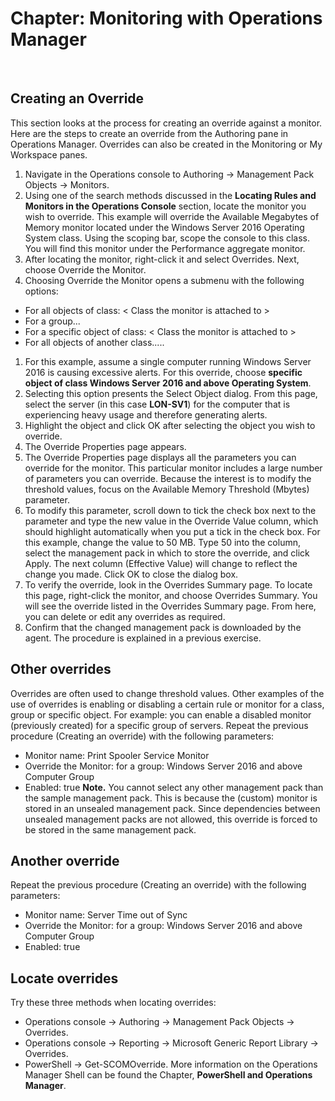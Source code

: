 # Chapter: Monitoring with Operations Manager 
 
## Creating an Override
This section looks at the process for creating an override against a monitor. Here are the steps to create an override from the Authoring pane in Operations Manager. Overrides can also be created in the Monitoring or My Workspace panes.

1. Navigate in the Operations console to Authoring -> Management Pack Objects -> Monitors.
1. Using one of the search methods discussed in the **Locating Rules and Monitors in the Operations Console** section, locate the monitor you wish to override. This example will override the Available Megabytes of Memory monitor located under the Windows Server 2016 Operating System class. Using the scoping bar, scope the console to this class. You will find this monitor under the Performance aggregate monitor.
1. After locating the monitor, right-click it and select Overrides. Next, choose Override the Monitor. 
1. Choosing Override the Monitor opens a submenu with the following options:
  - For all objects of class: < Class the monitor is attached to >
  - For a group...
  - For a specific object of class: < Class the monitor is attached to >
  - For all objects of another class.....
1. For this example, assume a single computer running Windows Server 2016 is causing excessive alerts. For this override, choose **specific object of class Windows Server 2016 and above Operating System**.
1. Selecting this option presents the Select Object dialog. From this page, select the server (in this case **LON-SV1**) for the computer that is experiencing heavy usage and therefore generating alerts.
1. Highlight the object and click OK after selecting the object you wish to override.
1. The Override Properties page appears.
1. The Override Properties page displays all the parameters you can override for the monitor. This particular monitor includes a large number of parameters you can override. Because the interest is to modify the threshold values, focus on the Available Memory Threshold (Mbytes) parameter.
1. To modify this parameter, scroll down to tick the check box next to the parameter and type the new value in the Override Value column, which should highlight automatically when you put a tick in the check box. For this example, change the value to 50 MB. Type 50 into the column, select the management pack in which to store the override, and click Apply. The next column (Effective Value) will change to reflect the change you made. Click OK to close the dialog box.
1. To verify the override, look in the Overrides Summary page. To locate this page, right-click the monitor, and choose Overrides Summary. You will see the override listed in the Overrides Summary page. From here, you can delete or edit any overrides as required.
1. Confirm that the changed management pack is downloaded by the agent. The procedure is explained in a previous exercise.


## Other overrides
Overrides are often used to change threshold values. Other examples of the use of overrides is enabling or disabling a certain rule or monitor for a class, group or specific object. For example: you can enable a disabled monitor (previously created) for a specific group of servers.
Repeat the previous procedure (Creating an override) with the following parameters:
-	Monitor name: Print Spooler Service Monitor
-	Override the Monitor: for a group: Windows Server 2016 and above Computer Group
-	Enabled: true
**Note.** You cannot select any other management pack than the sample management pack. This is because the (custom) monitor is stored in an unsealed management pack. Since dependencies between unsealed management packs are not allowed, this override is forced to be stored in the same management pack.


## Another override
Repeat the previous procedure (Creating an override) with the following parameters:
-	Monitor name: Server Time out of Sync
-	Override the Monitor: for a group: Windows Server 2016 and above Computer Group
- Enabled: true


## Locate overrides
Try these three methods when locating overrides:
-	Operations console -> Authoring -> Management Pack Objects -> Overrides.
-	Operations console -> Reporting -> Microsoft Generic Report Library -> Overrides.
-	PowerShell -> Get-SCOMOverride. More information on the Operations Manager Shell can be found the Chapter, **PowerShell and Operations Manager**.
